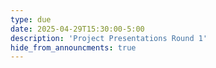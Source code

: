 ```yaml
---
type: due
date: 2025-04-29T15:30:00-5:00
description: 'Project Presentations Round 1'
hide_from_announcments: true
---
```

